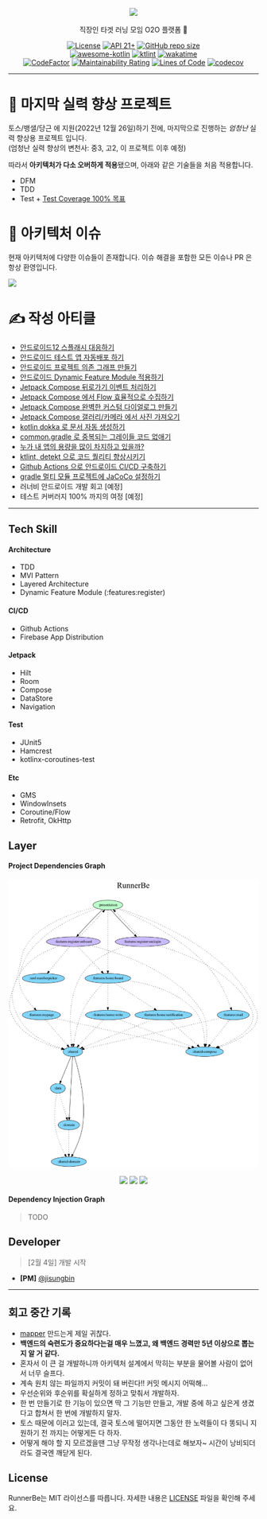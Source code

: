<p align="center">
  <img src="https://github.com/runner-be/.github/blob/main/art/logo/signature_transparent.png?raw=true" width="15%" />
</p>
<p align="center">직장인 타겟 러닝 모임 O2O 플랫폼 🐝</p>
<p align="center">
  <a href="https://github.com/runner-be/RunnerBe-Android/blob/main/LICENSE"><img alt="License" src="https://img.shields.io/badge/License-MIT-blue"/></a>
  <a href="https://developer.android.com/about/versions/lollipop"><img alt="API 21+" src="https://img.shields.io/badge/API-21%2B-brightgreen.svg"/></a>
  <a href="https://github.com/runner-be/RunnerBe-Android"><img alt="GitHub repo size" src="https://img.shields.io/github/repo-size/runner-be/RunnerBe-Android"/></a>
  <br/>
  <a href="https://kotlin.link"><img src="https://kotlin.link/awesome-kotlin.svg" alt="awesome-kotlin"/></a>
  <a href="https://ktlint.github.io/"><img src="https://img.shields.io/badge/code%20style-%E2%9D%A4-FF4081.svg" alt="ktlint"/></a>
  <a href="https://wakatime.com/badge/user/2da851dd-14d7-47dd-821a-7d902e52c1c2/project/eead2f63-3468-4e8a-98b2-12de1e4cebb2"><img src="https://wakatime.com/badge/user/2da851dd-14d7-47dd-821a-7d902e52c1c2/project/eead2f63-3468-4e8a-98b2-12de1e4cebb2.svg" alt="wakatime"></a>
  <br/>
  <a href="https://github.com/runner-be/RunnerBe-Android/actions/workflows/android-ci.yml"><img src="https://github.com/runner-be/RunnerBe-Android/actions/workflows/android-ci.yml/badge.svg?branch=develop" alt="CodeFactor"/></a>
  <a href="https://sonarcloud.io/summary/new_code?id=runner-be_RunnerBe-Android"><img src="https://sonarcloud.io/api/project_badges/measure?project=runner-be_RunnerBe-Android&metric=sqale_rating" alt="Maintainability Rating"/></a> 
  <a href="https://sonarcloud.io/summary/new_code?id=runner-be_RunnerBe-Android"><img src="https://sonarcloud.io/api/project_badges/measure?project=runner-be_RunnerBe-Android&metric=ncloc" alt="Lines of Code"/></a>
  <a href="https://codecov.io/gh/runner-be/RunnerBe-Android"><img src="https://codecov.io/gh/runner-be/RunnerBe-Android/branch/develop/graph/badge.svg?token=Y9Q2N6RUW5" alt="codecov"/></a>
</p>

---

# 🥇 마지막 실력 향상 프로젝트

토스/뱅샐/당근 에 지원(2022년 12월 26일)하기 전에, 마지막으로 진행하는 *엄청난* 실력 향상용 프로젝트 입니다.<br/>(엄청난 실력 향상의 변천사: 중3, 고2, 이 프로젝트 이후 예정)

따라서 **아키텍처가 다소 오버하게 적용**됐으며, 아래와 같은 기술들을 처음 적용합니다.

- DFM
- TDD
- Test + [Test Coverage 100% 목표](https://github.com/runner-be/RunnerBe-Android/issues/35)

# 🐛 아키텍처 이슈

현재 아키텍처에 다양한 이슈들이 존재합니다. 이슈 해결을 포함한 모든 이슈나 PR 은 항상 환영입니다.

[![](https://img.shields.io/github/issues-raw/runner-be/RunnerBe-Android/architecture%20issue?color=%23d876e3&label=architecture%20issue&style=for-the-badge)](https://github.com/runner-be/RunnerBe-Android/issues?q=is%3Aissue+is%3Aopen+label%3A%22architecture+issue%22)

# ✍️ 작성 아티클

- [안드로이드12 스플래시 대응하기](https://sungbin.land/%EC%95%88%EB%93%9C%EB%A1%9C%EC%9D%B4%EB%93%9C12-%EC%8A%A4%ED%94%8C%EB%9E%98%EC%8B%9C-%EB%8C%80%EC%9D%91%ED%95%98%EA%B8%B0-1729f69dc33f)
- [안드로이드 테스트 앱 자동배포 하기](https://sungbin.land/fastlane-firebase-app-distribution-ff57c15793a4)
- [안드로이드 프로젝트 의존 그래프 만들기](https://sungbin.land/%EC%95%88%EB%93%9C%EB%A1%9C%EC%9D%B4%EB%93%9C-%ED%94%84%EB%A1%9C%EC%A0%9D%ED%8A%B8-%EC%9D%98%EC%A1%B4-%EA%B7%B8%EB%9E%98%ED%94%84-%EB%A7%8C%EB%93%A4%EA%B8%B0-41adfe141622)
- [안드로이드 Dynamic Feature Module 적용하기](https://sungbin.land/%EC%95%88%EB%93%9C%EB%A1%9C%EC%9D%B4%EB%93%9C-dynamic-feature-module-%EC%A0%81%EC%9A%A9%ED%95%98%EA%B8%B0-6001654155d2)
- [Jetpack Compose 뒤로가기 이벤트 처리하기](https://sungbin.land/jetpack-compose-%EB%92%A4%EB%A1%9C%EA%B0%80%EA%B8%B0-%EC%9D%B4%EB%B2%A4%ED%8A%B8-%EC%B2%98%EB%A6%AC%ED%95%98%EA%B8%B0-69cbc47268ea)
- [Jetpack Compose 에서 Flow 효율적으로 수집하기](https://sungbin.land/jetpack-compose%EC%97%90%EC%84%9C-flow-%ED%9A%A8%EC%9C%A8%EC%A0%81%EC%9C%BC%EB%A1%9C-%EC%88%98%EC%A7%91%ED%95%98%EA%B8%B0-661fef213ced)
- [Jetpack Compose 완벽한 커스텀 다이얼로그 만들기](https://sungbin.land/jetpack-compose-%EC%99%84%EB%B2%BD%ED%95%9C-%EC%BB%A4%EC%8A%A4%ED%85%80-%EB%8B%A4%EC%9D%B4%EC%96%BC%EB%A1%9C%EA%B7%B8-%EB%A7%8C%EB%93%A4%EA%B8%B0-79aab4c3023e)
- [Jetpack Compose 갤러리/카메라 에서 사진 가져오기](https://sungbin.land/jetpack-compose-%EA%B0%A4%EB%9F%AC%EB%A6%AC-%EC%B9%B4%EB%A9%94%EB%9D%BC-%EC%97%90%EC%84%9C-%EC%82%AC%EC%A7%84-%EA%B0%80%EC%A0%B8%EC%98%A4%EA%B8%B0-cf517eaca8bd)
- [kotlin dokka 로 문서 자동 생성하기](https://jisungbin.medium.com/kotlin-dokka-%EB%A1%9C-%EB%AC%B8%EC%84%9C-%EC%9E%90%EB%8F%99-%EC%83%9D%EC%84%B1%ED%95%98%EA%B8%B0-84487e7e9f4)
- [common.gradle 로 중복되는 그레이들 코드 없애기](https://sungbin.land/common-gradle-%EB%A1%9C-%EC%A4%91%EB%B3%B5%EB%90%98%EB%8A%94-%EA%B7%B8%EB%A0%88%EC%9D%B4%EB%93%A4-%EC%BD%94%EB%93%9C-%EC%97%86%EC%95%A0%EA%B8%B0-54ab069e1d15)
- [누가 내 앱의 용량을 많이 차지하고 있을까?](https://sungbin.land/%EB%88%84%EA%B0%80-%EB%82%B4-%EC%95%B1%EC%9D%98-%EC%9A%A9%EB%9F%89%EC%9D%84-%EB%A7%8E%EC%9D%B4-%EC%B0%A8%EC%A7%80%ED%95%98%EA%B3%A0-%EC%9E%88%EC%9D%84%EA%B9%8C-3f2529200024)
- [ktlint, detekt 으로 코드 퀄리티 향상시키기](https://sungbin.land/ktlint-detekt-%EC%9C%BC%EB%A1%9C-%EC%BD%94%EB%93%9C-%ED%80%84%EB%A6%AC%ED%8B%B0-%ED%96%A5%EC%83%81%EC%8B%9C%ED%82%A4%EA%B8%B0-a085c7eba2cd)
- [Github Actions 으로 안드로이드 CI/CD 구축하기](https://sungbin.land/github-actions-%EC%9C%BC%EB%A1%9C-%EC%95%88%EB%93%9C%EB%A1%9C%EC%9D%B4%EB%93%9C-ci-cd-%EA%B5%AC%EC%B6%95%ED%95%98%EA%B8%B0-1aaaa6595c4a)
- [gradle 멀티 모듈 프로젝트에 JaCoCo 설정하기](https://jisungbin.medium.com/gradle-%EB%A9%80%ED%8B%B0-%EB%AA%A8%EB%93%88-%ED%94%84%EB%A1%9C%EC%A0%9D%ED%8A%B8%EC%97%90-jacoco-%EC%84%A4%EC%A0%95%ED%95%98%EA%B8%B0-76e69f2afb40)
- 러너비 안드로이드 개발 회고 [예정]
- 테스트 커버러지 100% 까지의 여정 [예정]

---

## Tech Skill

#### Architecture

- TDD
- MVI Pattern
- Layered Architecture
- Dynamic Feature Module (:features:register)

#### CI/CD

- Github Actions
- Firebase App Distribution

#### Jetpack

- Hilt
- Room
- Compose
- DataStore
- Navigation

#### Test

- JUnit5
- Hamcrest
- kotlinx-coroutines-test

#### Etc

- GMS
- WindowInsets
- Coroutine/Flow
- Retrofit, OkHttp

## Layer

#### Project Dependencies Graph

![](art/project-dependency-graph/graph.dot.png)

<p align="center" >
  <img src="https://img.shields.io/badge/Module-Android-%23baffc9" />
  <img src="https://img.shields.io/badge/Module-Dynamic%20Feature-%23c9baff" /> 
  <img src="https://img.shields.io/badge/Module-Android%20Library-%2381D4FA" />
</p>


#### Dependency Injection Graph

> TODO

## Developer

> [2월 4일] 개발 시작

- **[PM]** [@jisungbin](https://github.com/jisungbin)

---

## 회고 중간 기록

- [mapper](https://github.com/runner-be/RunnerBe-Android/blob/f0855a490f90c1b0f668f9aeb2cd3b60e6c5fd75/data/src/main/kotlin/team/applemango/runnerbe/data/main/mapper/mapper.kt) 만드는게 제일 귀찮다.
- **백엔드의 숙련도가 중요하다는걸 매우 느꼈고, 왜 백엔드 경력만 5년 이상으로 뽑는지 알 거 같다.**
- 혼자서 이 큰 걸 개발하니까 아키텍처 설계에서 막히는 부분을 물어볼 사람이 없어서 너무 슬프다.
- 계속 원치 않는 파일까지 커밋이 돼 버린다!! 커밋 메시지 어떡해...
- 우선순위와 후순위를 확실하게 정하고 맞춰서 개발하자. 
- 한 번 만들기로 한 기능이 있으면 딱 그 기능만 만들고, 개발 중에 하고 싶은게 생겼다고 합쳐서 한 번에 개발하지 말자.
- 토스 때문에 이러고 있는데, 결국 토스에 떨어지면 그동안 한 노력들이 다 똥되니 지원하기 전 까지는 어떻게든 다 하자.
- 어떻게 해야 할 지 모르겠을땐 그냥 무작정 생각나는데로 해보자~ 시간이 낭비되더라도 결국엔 깨닫게 된다.

## License

RunnerBe는 MIT 라이선스를 따릅니다. 자세한 내용은 [LICENSE](https://github.com/runner-be/RunnerBe-Android/blob/main/LICENSE) 파일을 확인해 주세요.

